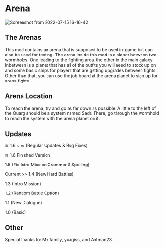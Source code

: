 # Arena

![Screenshot from 2022-07-15 16-16-42](https://user-images.githubusercontent.com/67700001/179304485-b431b415-7de8-4de5-a3cf-c4dffa1c9aab.png)

## The Arenas
This mod contains an arena that is supposed to be used in-game but can also be used for testing. The arena inside this mod is a planet between two wormholes. One leading to the fighting area, the other to the main galaxy. Inbetween is a planet that has all of the outfits you will need to stock up on and some basic ships for players that are getting upgrades between fights. Other than that, you can use the job board at the arena planet to sign up for arena fights.

## Arena Location
To reach the arena, try and go as far down as possible. A little to the left of the Quarg should be a system named Sadr. There, go through the wormhold to reach the system with the arena planet on it.

## Updates

≋ 1.6 ~ ∞ (Regular Updates & Bug Fixes)

≋ 1.6 Finished Version

1.5 (Fix Intro Mission Grammer & Spelling)

Current >> 1.4 (New Hard Battles)

1.3 (Intro Mission)

1.2 (Random Battle Option)

1.1 (New Dialogue)

1.0 (Basic)

## Other

Special thanks to:
My family, yuagiss, and Antman23

